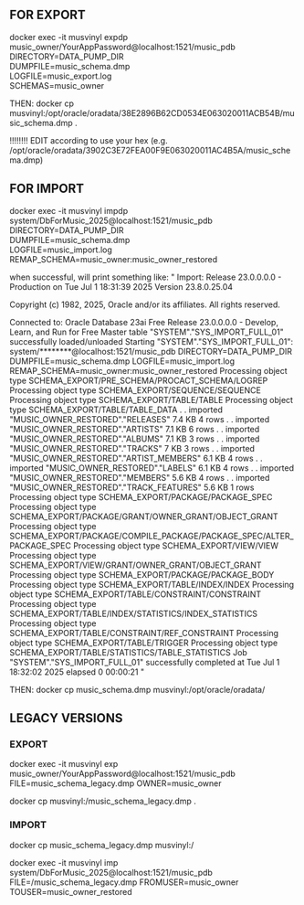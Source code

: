 ## FOR EXPORT
docker exec -it musvinyl expdp music_owner/YourAppPassword@localhost:1521/music_pdb \
DIRECTORY=DATA_PUMP_DIR \
DUMPFILE=music_schema.dmp \
LOGFILE=music_export.log \
SCHEMAS=music_owner


THEN:
docker cp musvinyl:/opt/oracle/oradata/38E2896B62CD0534E063020011ACB54B/music_schema.dmp .

!!!!!!!! EDIT according to use your hex (e.g. /opt/oracle/oradata/3902C3E72FEA00F9E063020011AC4B5A/music_schema.dmp)

## FOR IMPORT

docker exec -it musvinyl impdp system/DbForMusic_2025@localhost:1521/music_pdb \
DIRECTORY=DATA_PUMP_DIR \
DUMPFILE=music_schema.dmp \
LOGFILE=music_import.log \
REMAP_SCHEMA=music_owner:music_owner_restored


when successful, will print something like:
" 
Import: Release 23.0.0.0.0 - Production on Tue Jul 1 18:31:39 2025
Version 23.8.0.25.04

Copyright (c) 1982, 2025, Oracle and/or its affiliates.  All rights reserved.

Connected to: Oracle Database 23ai Free Release 23.0.0.0.0 - Develop, Learn, and Run for Free
Master table "SYSTEM"."SYS_IMPORT_FULL_01" successfully loaded/unloaded
Starting "SYSTEM"."SYS_IMPORT_FULL_01":  system/********@localhost:1521/music_pdb DIRECTORY=DATA_PUMP_DIR DUMPFILE=music_schema.dmp LOGFILE=music_import.log REMAP_SCHEMA=music_owner:music_owner_restored
Processing object type SCHEMA_EXPORT/PRE_SCHEMA/PROCACT_SCHEMA/LOGREP
Processing object type SCHEMA_EXPORT/SEQUENCE/SEQUENCE
Processing object type SCHEMA_EXPORT/TABLE/TABLE
Processing object type SCHEMA_EXPORT/TABLE/TABLE_DATA
. . imported "MUSIC_OWNER_RESTORED"."RELEASES"             7.4 KB       4 rows
. . imported "MUSIC_OWNER_RESTORED"."ARTISTS"              7.1 KB       6 rows
. . imported "MUSIC_OWNER_RESTORED"."ALBUMS"               7.1 KB       3 rows
. . imported "MUSIC_OWNER_RESTORED"."TRACKS"                 7 KB       3 rows
. . imported "MUSIC_OWNER_RESTORED"."ARTIST_MEMBERS"       6.1 KB       4 rows
. . imported "MUSIC_OWNER_RESTORED"."LABELS"               6.1 KB       4 rows
. . imported "MUSIC_OWNER_RESTORED"."MEMBERS"              5.6 KB       4 rows
. . imported "MUSIC_OWNER_RESTORED"."TRACK_FEATURES"       5.6 KB       1 rows
Processing object type SCHEMA_EXPORT/PACKAGE/PACKAGE_SPEC
Processing object type SCHEMA_EXPORT/PACKAGE/GRANT/OWNER_GRANT/OBJECT_GRANT
Processing object type SCHEMA_EXPORT/PACKAGE/COMPILE_PACKAGE/PACKAGE_SPEC/ALTER_PACKAGE_SPEC
Processing object type SCHEMA_EXPORT/VIEW/VIEW
Processing object type SCHEMA_EXPORT/VIEW/GRANT/OWNER_GRANT/OBJECT_GRANT
Processing object type SCHEMA_EXPORT/PACKAGE/PACKAGE_BODY
Processing object type SCHEMA_EXPORT/TABLE/INDEX/INDEX
Processing object type SCHEMA_EXPORT/TABLE/CONSTRAINT/CONSTRAINT
Processing object type SCHEMA_EXPORT/TABLE/INDEX/STATISTICS/INDEX_STATISTICS
Processing object type SCHEMA_EXPORT/TABLE/CONSTRAINT/REF_CONSTRAINT
Processing object type SCHEMA_EXPORT/TABLE/TRIGGER
Processing object type SCHEMA_EXPORT/TABLE/STATISTICS/TABLE_STATISTICS
Job "SYSTEM"."SYS_IMPORT_FULL_01" successfully completed at Tue Jul 1 18:32:02 2025 elapsed 0 00:00:21
"

THEN:
docker cp music_schema.dmp musvinyl:/opt/oracle/oradata/





## LEGACY VERSIONS

### EXPORT 

docker exec -it musvinyl exp music_owner/YourAppPassword@localhost:1521/music_pdb FILE=music_schema_legacy.dmp OWNER=music_owner

docker cp musvinyl:/music_schema_legacy.dmp .


### IMPORT

docker cp music_schema_legacy.dmp musvinyl:/

docker exec -it musvinyl imp system/DbForMusic_2025@localhost:1521/music_pdb FILE=/music_schema_legacy.dmp FROMUSER=music_owner TOUSER=music_owner_restored